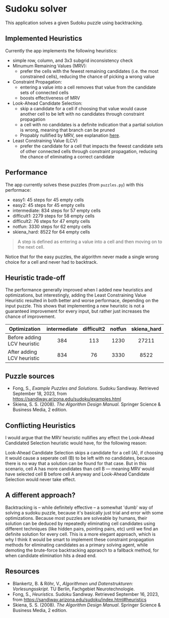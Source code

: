 # Sudoku solver

This application solves a given Sudoku puzzle using backtracking.

## Implemented Heuristics

Currently the app implements the following heuristics:

- simple row, column, and 3x3 subgrid inconsistency check
- Minumum Remaining Values (MRV):
  - prefer the cells with the fewest remaining candidates (i.e. the most constrained cells), reducing the chance of picking a wrong value
- Constraint Propagation:
  - entering a value into a cell removes that value from the candidate sets of connected cells
  - boosts effectiveness of MRV
- Look-Ahead Candidate Selection:
  - skip a candidate for a cell if choosing that value would cause another cell to be left with no candidates through constraint propagation
  - a cell with no candidates is a definite indication that a partial solution is wrong, meaning that branch can be pruned
  - Propably nullified by MRV, see explanation [here](#conflicting-heuristics).
- Least Constraining Value (LCV)
  - prefer the candidate for a cell that impacts the fewest candidate sets of other connected cells through constraint propagation, reducing the chance of eliminating a correct candidate

## Performance

The app currently solves these puzzles (from `puzzles.py`) with this performace:

- easy1: 45 steps for 45 empty cells
- easy2: 45 steps for 45 empty cells
- intermediate: 834 steps for 57 empty cells
- difficult1: 2279 steps for 58 empty cells
- difficult2: 76 steps for 47 empty cells
- notfun: 3330 steps for 62 empty cells
- skiena_hard: 8522 for 64 empty cells

> A step is defined as entering a value into a cell and then moving on to the next cell.

Notice that for the easy puzzles, the algorithm never made a single wrong choice for a cell and never had to backtrack.

## Heuristic trade-off

The performance generally improved when I added new heuristics and optimizations, but interestingly, adding the Least Constraining Value Heuristic resulted in both better and worse performace, depending on the input puzzle. This shows that implementing a new heuristic is not a guaranteed improvement for every input, but rather just increases the chance of improvement.

| Optimization                | intermediate | difficult2 | notfun | skiena_hard |
|-----------------------------|:------------:|:----------:|:------:|:-----------:|
| Before adding LCV heuristic |      384     |     113    |  1230  |    27211    |
| After adding LCV heuristic  |      834     |     76     |  3330  |     8522    |

## Puzzle sources

- Fong, S., _Example Puzzles and Solutions_. Sudoku Sandiway. Retrieved September 18, 2023, from <https://sandiway.arizona.edu/sudoku/examples.html>
- Skiena, S. S. (2008). _The Algorithm Design Manual._ Springer Science & Business Media, 2 edition.

## Conflicting Heuristics

I would argue that the MRV heuristic nullifies any effect the Look-Ahead Candidated Selection heuristic would have, for the following reason:

Look-Ahead Candidate Selection skips a candidate for a cell (A), if choosing it would cause a seperate cell (B) to be left with no candidates, because there is no way that a solution can be found for that case. But in this scenario, cell A has more candidates than cell B — meaning MRV would have selected cell B before cell A anyway and Look-Ahead Candidate Selection would never take effect.

## A different approach?

Backtracking is – while definitely effective – a somewhat 'dumb' way of solving a sudoku puzzle, because it's basically just trial and error with some optimizations. Because most puzzles are solveable by humans, their solution can be deduced by repeatedly eliminating cell candidates using different techniques (like hidden pairs, pointing pairs, etc) until we find an definite solution for every cell. This is a more elegant approach, which is why I think it would be smart to implement these constraint propagation methods for eliminating candidates as a primary solving agent, while demoting the brute-force backtracking appraoch to a fallback method, for when candidate elimination hits a dead end.

## Resources

- Blankertz, B. & Röhr, V., _Algorithmen und Datenstrukturen: Vorlesungsskript_. TU Berlin, Fachgebiet Neurotechnologie.
- Fong, S., _Heuristics_. Sudoku Sandiway. Retrieved September 16, 2023, from <https://sandiway.arizona.edu/sudoku/index.html#heuristics>
- Skiena, S. S. (2008). _The Algorithm Design Manual_. Springer Science & Business Media, 2 edition.
